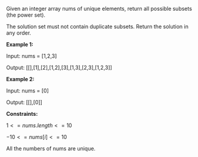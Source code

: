 Given an integer array nums of unique elements, return all possible 
subsets (the power set).

The solution set must not contain duplicate subsets. Return the solution in any order.

 

**Example 1:**

Input: nums = [1,2,3]

Output: [[],[1],[2],[1,2],[3],[1,3],[2,3],[1,2,3]]

**Example 2:**

Input: nums = [0]

Output: [[],[0]]
 

**Constraints:**

$1 <= nums.length <= 10$

$-10 <= nums[i] <= 10$

All the numbers of nums are unique.
